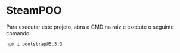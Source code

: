 # SteamPOO

Para executar este projeto, abra o CMD na raiz e execute o seguinte comando:

```bash
npm i bootstrap@5.3.3
